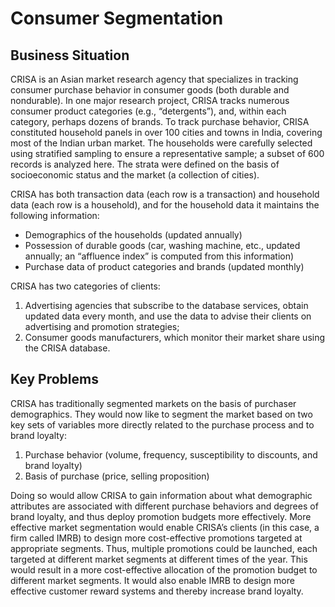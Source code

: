 # Consumer Segmentation

## Business Situation

CRISA is an Asian market research agency that specializes in tracking consumer purchase behavior in consumer goods (both durable and nondurable). In one major research project, CRISA tracks numerous consumer product categories (e.g., “detergents”), and, within each category, perhaps dozens of brands. To track purchase behavior, CRISA constituted household panels in over 100 cities and towns in India, covering
most of the Indian urban market. The households were carefully selected using stratified sampling to ensure a representative sample; a subset of 600 records is analyzed here. The strata were defined on the basis of socioeconomic status and the market (a collection of cities).

CRISA has both transaction data (each row is a transaction) and household data (each row is a household), and for the household data it maintains the following information:
- Demographics of the households (updated annually)
- Possession of durable goods (car, washing machine, etc., updated annually; an “affluence index” is computed from this information)
- Purchase data of product categories and brands (updated monthly)

CRISA has two categories of clients:

1. Advertising agencies that subscribe to the database services, obtain updated data every month, and use the data to advise their clients on advertising and promotion strategies; 
2. Consumer goods manufacturers, which monitor their market share using the CRISA database.


## Key Problems

CRISA has traditionally segmented markets on the basis of purchaser demographics. They would now like to segment the market based on two key sets of variables more directly related to the purchase process and to
brand loyalty:
1. Purchase behavior (volume, frequency, susceptibility to discounts, and brand loyalty)
2. Basis of purchase (price, selling proposition)

Doing so would allow CRISA to gain information about what demographic attributes are associated with different purchase behaviors and degrees of brand loyalty, and thus deploy promotion budgets more effectively. More effective market segmentation would enable CRISA’s clients (in this case, a firm called IMRB) to design more cost-effective promotions targeted at appropriate segments. Thus, multiple promotions could be launched, each targeted at different market segments at different times of the year. This would result in a more cost-effective allocation of the promotion budget to different market segments. 
It would also enable IMRB to design more effective customer reward systems and thereby increase brand loyalty.

